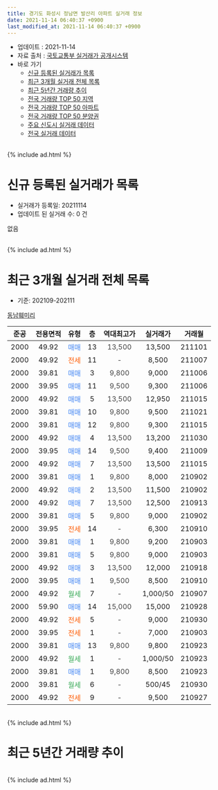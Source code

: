 ```yaml
---
title: 경기도 화성시 정남면 발산리 아파트 실거래 정보
date: 2021-11-14 06:40:37 +0900
last_modified_at: 2021-11-14 06:40:37 +0900
---
```


* 업데이트 : 2021-11-14
* 자료 출처 : [국토교통부 실거래가 공개시스템](http://rt.molit.go.kr)
* 바로 가기
    * [신규 등록된 실거래가 목록](#신규-등록된-실거래가-목록)
    * [최근 3개월 실거래 전체 목록](#최근-3개월-실거래-전체-목록)
    * [최근 5년간 거래량 추이](#최근-5년간-거래량-추이)
    * [전국 거래량 TOP 50 지역](https://inasie.github.io/apt-trade-info/최근-3개월-전국에서-가장-거래가-많이-발생한-지역)
    * [전국 거래량 TOP 50 아파트](https://inasie.github.io/apt-trade-info/최근-3개월-전국에서-가장-거래가-많이-발생한-아파트)
    * [전국 거래량 TOP 50 분양권](https://inasie.github.io/apt-trade-info/최근-3개월-전국에서-가장-거래가-많이-발생한-분양권)
    * [주요 신도시 실거래 데이터](https://inasie.github.io/apt-trade-info/주요-신도시)
    * [전국 실거래 데이터](https://inasie.github.io/apt-trade-info/전국)
<br>
{% include ad.html %}
<br>

# 신규 등록된 실거래가 목록
* 실거래가 등록일: 20211114
* 업데이트 된 실거래 수: 0 건

없음

<br>
{% include ad.html %}
<br>

# 최근 3개월 실거래 전체 목록
* 기준: 202109-202111


[동남훼미리](https://search.naver.com/search.naver?query=%EA%B2%BD%EA%B8%B0%EB%8F%84+%ED%99%94%EC%84%B1%EC%8B%9C+%EC%A0%95%EB%82%A8%EB%A9%B4+%EB%B0%9C%EC%82%B0%EB%A6%AC+%EB%8F%99%EB%82%A8%ED%9B%BC%EB%AF%B8%EB%A6%AC)

|준공|전용면적|유형|층|역대최고가|실거래가|거래월|
|:---:|:---:|:---:|:---:|:---:|:---:|:---:|
|2000|49.92|<span style="color:#4285f3">매매</span>|13|<span style="color:#444444">13,500</span>|13,500|211101|
|2000|49.92|<span style="color:#ff5a00">전세</span>|11|<span style="color:#444444">-</span>|8,500|211007|
|2000|39.81|<span style="color:#4285f3">매매</span>|3|<span style="color:#444444">9,800</span>|9,000|211006|
|2000|39.95|<span style="color:#4285f3">매매</span>|11|<span style="color:#444444">9,500</span>|9,300|211006|
|2000|49.92|<span style="color:#4285f3">매매</span>|5|<span style="color:#444444">13,500</span>|12,950|211015|
|2000|39.81|<span style="color:#4285f3">매매</span>|10|<span style="color:#444444">9,800</span>|9,500|211021|
|2000|39.81|<span style="color:#4285f3">매매</span>|12|<span style="color:#444444">9,800</span>|9,300|211015|
|2000|49.92|<span style="color:#4285f3">매매</span>|4|<span style="color:#444444">13,500</span>|13,200|211030|
|2000|39.95|<span style="color:#4285f3">매매</span>|14|<span style="color:#444444">9,500</span>|9,400|211009|
|2000|49.92|<span style="color:#4285f3">매매</span>|7|<span style="color:#444444">13,500</span>|13,500|211015|
|2000|39.81|<span style="color:#4285f3">매매</span>|1|<span style="color:#444444">9,800</span>|8,000|210902|
|2000|49.92|<span style="color:#4285f3">매매</span>|2|<span style="color:#444444">13,500</span>|11,500|210902|
|2000|49.92|<span style="color:#4285f3">매매</span>|7|<span style="color:#444444">13,500</span>|12,500|210913|
|2000|39.81|<span style="color:#4285f3">매매</span>|5|<span style="color:#444444">9,800</span>|9,000|210902|
|2000|39.95|<span style="color:#ff5a00">전세</span>|14|<span style="color:#444444">-</span>|6,300|210910|
|2000|39.81|<span style="color:#4285f3">매매</span>|1|<span style="color:#444444">9,800</span>|9,200|210903|
|2000|39.81|<span style="color:#4285f3">매매</span>|5|<span style="color:#444444">9,800</span>|9,000|210903|
|2000|49.92|<span style="color:#4285f3">매매</span>|3|<span style="color:#444444">13,500</span>|12,000|210918|
|2000|39.95|<span style="color:#4285f3">매매</span>|1|<span style="color:#444444">9,500</span>|8,500|210910|
|2000|49.92|<span style="color:#34a853">월세</span>|7|<span style="color:#444444">-</span>|1,000/50|210907|
|2000|59.90|<span style="color:#4285f3">매매</span>|14|<span style="color:#444444">15,000</span>|15,000|210928|
|2000|49.92|<span style="color:#ff5a00">전세</span>|5|<span style="color:#444444">-</span>|9,000|210930|
|2000|39.95|<span style="color:#ff5a00">전세</span>|1|<span style="color:#444444">-</span>|7,000|210903|
|2000|39.81|<span style="color:#4285f3">매매</span>|13|<span style="color:#444444">9,800</span>|9,800|210923|
|2000|49.92|<span style="color:#34a853">월세</span>|1|<span style="color:#444444">-</span>|1,000/50|210923|
|2000|39.81|<span style="color:#4285f3">매매</span>|1|<span style="color:#444444">9,800</span>|8,500|210923|
|2000|39.81|<span style="color:#34a853">월세</span>|6|<span style="color:#444444">-</span>|500/45|210930|
|2000|49.92|<span style="color:#ff5a00">전세</span>|9|<span style="color:#444444">-</span>|9,500|210927|


<br>
{% include ad.html %}
<br>

# 최근 5년간 거래량 추이


<div style="width:100%;">
    <canvas id="deal_progress" height="200"></canvas>
</div>

<script>
new Chart(document.getElementById("deal_progress"), {
    type: 'line',
    data: {
        labels: ['201611','201612','201701','201702','201703','201704','201705','201706','201707','201708','201709','201710','201711','201712','201801','201802','201803','201804','201805','201806','201807','201808','201809','201810','201811','201812','201901','201902','201903','201904','201905','201906','201907','201908','201909','201910','201911','201912','202001','202002','202003','202004','202005','202006','202007','202008','202009','202010','202011','202012','202101','202102','202103','202104','202105','202106','202107','202108','202109','202110','202111'],
        datasets: [{
            label: '매매',
            pointRadius: 1,
            data: [6, 4, 3, 9, 10, 7, 7, 6, 11, 3, 9, 6, 5, 4, 3, 4, 6, 4, 5, 4, 6, 6, 6, 4, 4, 1, 6, 5, 1, 4, 5, 3, 3, 4, 1, 2, 3, 4, 3, 10, 5, 4, 3, 4, 4, 7, 1, 8, 3, 7, 15, 12, 12, 26, 15, 19, 15, 10, 11, 8, 1],
            borderColor: "rgba(255, 201, 14, 1)",
            backgroundColor: "rgba(255, 201, 14, 0.5)",
            fill: false,
            lineTension: 0
        },{
            label: '전월세',
            pointRadius: 1,
            data: [7, 5, 6, 12, 11, 5, 4, 3, 9, 6, 11, 4, 6, 7, 5, 4, 8, 4, 5, 2, 3, 6, 5, 4, 3, 4, 6, 6, 2, 4, 3, 6, 4, 4, 5, 2, 4, 5, 1, 7, 7, 5, 4, 4, 3, 5, 5, 2, 7, 5, 4, 7, 5, 4, 3, 13, 6, 3, 7, 1, 0],
            borderColor: "rgba(0, 141, 185, 1)",
            backgroundColor: "rgba(0, 141, 185, 0.5)",
            fill: false,
            lineTension: 0
        }
        ]
    },
    options: {
        responsive: true,
        title: {
            display: false
        },
        tooltips: {
            mode: 'index',
            intersect: false
        },
        hover: {
            mode: 'nearest',
            intersect: true
        },
        scales: {
            xAxes: [{
                display: true,
                scaleLabel: {
                    display: true,
                    labelString: '년/월'
                }
            }],
            yAxes: [{
                display: true,
                ticks: {
                    suggestedMin: 0,
                },
                scaleLabel: {
                    display: true,
                    labelString: '실거래 수'
                }
            }]
        }
    }
});

</script>


<br>
{% include ad.html %}
<br>

